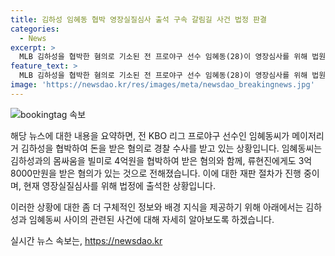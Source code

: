 ```yaml
---
title: 김하성 임혜동 협박 영장실질심사 출석 구속 갈림길 사건 법정 판결
categories:
  - News
excerpt: >
  MLB 김하성을 협박한 혐의로 기소된 전 프로야구 선수 임혜동(28)이 영장심사를 위해 법원에 출석했습니다. 또한, 김하성을 협박한 전 소속사 팀장 박씨도 함께 영장실질심사를 받았습니다. 임씨는 김하성으로부터 합의금 명목으로 4억원을 뜯어낸 혐의를 받고 있으며, 투수 류현진으로부터도 3억8000만원을 받았다는 주장이 있습니다. 임씨의 구속 여부는 결정이 빠르게 내려질 전망입니다.
feature_text: >
  MLB 김하성을 협박한 혐의로 기소된 전 프로야구 선수 임혜동(28)이 영장심사를 위해 법원에 출석했습니다. 또한, 김하성을 협박한 전 소속사 팀장 박씨도 함께 영장실질심사를 받았습니다. 임씨는 김하성으로부터 합의금 명목으로 4억원을 뜯어낸 혐의를 받고 있으며, 투수 류현진으로부터도 3억8000만원을 받았다는 주장이 있습니다. 임씨의 구속 여부는 결정이 빠르게 내려질 전망입니다.
image: 'https://newsdao.kr/res/images/meta/newsdao_breakingnews.jpg'
---
```


<p><img src="https://newsdao.kr/res/images/meta/newsdao_breakingnews.jpg" alt="bookingtag 속보" /></p>

<p>해당 뉴스에 대한 내용을 요약하면, 전 KBO 리그 프로야구 선수인 임혜동씨가 메이저리거 김하성을 협박하여 돈을 받은 혐의로 경찰 수사를 받고 있는 상황입니다. 임혜동씨는 김하성과의 몸싸움을 빌미로 4억원을 협박하여 받은 혐의와 함께, 류현진에게도 3억8000만원을 받은 혐의가 있는 것으로 전해졌습니다. 이에 대한 재판 절차가 진행 중이며, 현재 영장실질심사를 위해 법정에 출석한 상황입니다.</p>

<p>이러한 상황에 대한 좀 더 구체적인 정보와 배경 지식을 제공하기 위해 아래에서는 김하성과 임혜동씨 사이의 관련된 사건에 대해 자세히 알아보도록 하겠습니다.</p>
실시간 뉴스 속보는, <a href="https://newsdao.kr" rel="dofollow">https://newsdao.kr</a>


